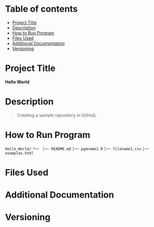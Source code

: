 # Table of contents
  - [Project Title](#Project-Title)
  - [Description](#Description)
  - [How to Run Program](#How-to-Run-Program)
  - [Files Used](#Files-Used)
  - [Additional Documentation](#Additional-Documentation)
  - [Versioning](#Versioning)
# Project Title
  **Hello World**
# Description
  > Creating a sample repository in GitHub.
# How to Run Program
  `Hello_World/`
   `└── `
       `│── README.md`
       `│── pgmname1.R`
       `│── filename1.csv`
       `│── examples.html`
# Files Used
# Additional Documentation
# Versioning
